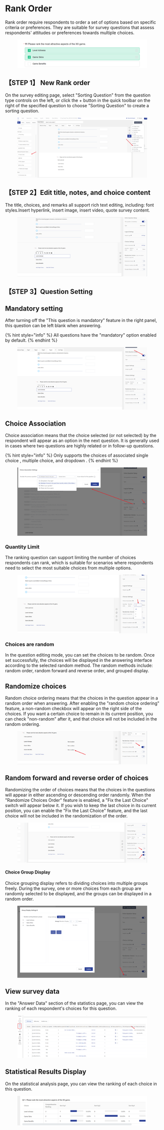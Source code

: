 # Rank Order

Rank order require respondents to order a set of options based on specific criteria or preferences. They are suitable for survey questions that assess respondents' attitudes or preferences towards multiple choices.

<figure><img src="../../.gitbook/assets/image (2) (1) (1) (1) (1) (1) (1) (1) (1) (1) (1) (1) (1) (1) (1).png" alt=""><figcaption></figcaption></figure>

## 【STEP 1】 New Rank order&#x20;

On the survey editing page, select "Sorting Question" from the question type controls on the left, or click the + button in the quick toolbar on the right of the specified question to choose "Sorting Question" to create a sorting question.

<figure><img src="../../.gitbook/assets/image (3) (1) (1) (1) (1) (1) (1) (1) (1) (1) (1) (1).png" alt=""><figcaption></figcaption></figure>

## 【STEP 2】Edit title, notes, and choice content

The title, choices, and remarks all support rich text editing, including: font styles.Insert hyperlink, insert image, insert video, quote survey content.

<figure><img src="../../.gitbook/assets/image (4) (1) (1) (1) (1) (1) (1) (1) (1) (1) (1) (1).png" alt=""><figcaption></figcaption></figure>

## 【STEP 3】Question Setting&#x20;

## Mandatory setting

&#x20;After turning off the "This question is mandatory" feature in the right panel, this question can be left blank when answering.

{% hint style="info" %}
All questions have the "mandatory" option enabled by default.
{% endhint %}

<figure><img src="../../.gitbook/assets/image (5) (1) (1) (1) (1) (1) (1) (1) (1) (1) (1) (1).png" alt=""><figcaption></figcaption></figure>



## Choice Association

Choice association means that the choice selected (or not selected) by the respondent will appear as an option in the next question. It is generally used in cases where two questions are highly related or in follow-up questions.

{% hint style="info" %}
Only supports the choices of associated single choice , multiple choice, and dropdown .
{% endhint %}

<figure><img src="../../.gitbook/assets/image (6) (1) (1) (1) (1) (1) (1) (1) (1).png" alt=""><figcaption></figcaption></figure>

### Quantity Limit

The ranking question can support limiting the number of choices respondents can rank, which is suitable for scenarios where respondents need to select the most suitable choices from multiple options.

<figure><img src="../../.gitbook/assets/image (7) (1) (1) (1) (1) (1) (1) (1).png" alt=""><figcaption></figcaption></figure>

### Choices are random

In the question editing mode, you can set the choices to be random. Once set successfully, the choices will be displayed in the answering interface according to the selected random method. The random methods include: random order, random forward and reverse order, and grouped display.

## Randomize choices

Random choice ordering means that the choices in the question appear in a random order when answering. After enabling the "random choice ordering" feature, a non-random checkbox will appear on the right side of the choices. If you want a certain choice to remain in its current position, you can check "non-random" after it, and that choice will not be included in the random ordering.

<figure><img src="../../.gitbook/assets/image (8) (1) (1) (1) (1) (1).png" alt=""><figcaption></figcaption></figure>

## Random forward and reverse order of choices

Randomizing the order of choices means that the choices in the questions will appear in either ascending or descending order randomly. When the "Randomize Choices Order" feature is enabled, a "Fix the Last Choice" switch will appear below it. If you wish to keep the last choice in its current position, you can enable the "Fix the Last Choice" feature, and the last choice will not be included in the randomization of the order.

<figure><img src="../../.gitbook/assets/image (9) (1) (1) (1) (1) (1).png" alt=""><figcaption></figcaption></figure>

#### Choice Group Display

Choice grouping display refers to dividing choices into multiple groups freely. During the survey, one or more choices from each group are randomly selected to be displayed, and the groups can be displayed in a random order.

<figure><img src="../../.gitbook/assets/image (10) (1) (1) (1) (1) (1).png" alt=""><figcaption></figcaption></figure>

## View survey data

&#x20;In the "Answer Data" section of the statistics page, you can view the ranking of each respondent's choices for this question.

<figure><img src="../../.gitbook/assets/image (12) (1) (1) (1) (1) (1).png" alt=""><figcaption></figcaption></figure>

## Statistical Results Display

On the statistical analysis page, you can view the ranking of each choice in this question.

<figure><img src="../../.gitbook/assets/image (11) (1) (1) (1) (1) (1).png" alt=""><figcaption></figcaption></figure>
